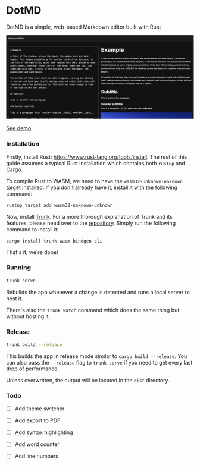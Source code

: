 # DotMD

DotMD is a simple, web-based Markdown editor built with Rust

![image](/public/screenshot.png)

[See demo](https://dotmd.netlify.app)

### Installation

Firstly, install Rust: <https://www.rust-lang.org/tools/install>. The rest of this guide assumes a typical Rust installation which contains both `rustup` and Cargo.

To compile Rust to WASM, we need to have the `wasm32-unknown-unknown` target installed. If you don't already have it, install it with the following command:

```bash
rustup target add wasm32-unknown-unknown
```

Now, install [Trunk]. For a more thorough explanation of Trunk and its features, please head over to the [repository][trunk]. Simply run the following command to install it:

```bash
cargo install trunk wasm-bindgen-cli
```

That's it, we're done!

### Running

```bash
trunk serve
```

Rebuilds the app whenever a change is detected and runs a local server to host it.

There's also the `trunk watch` command which does the same thing but without hosting it.

### Release

```bash
trunk build --release
```

This builds the app in release mode similar to `cargo build --release`. You can also pass the `--release` flag to `trunk serve` if you need to get every last drop of performance.

Unless overwritten, the output will be located in the `dist` directory.

### Todo
- [ ] Add theme switcher
- [ ] Add export to PDF
- [ ] Add syntax highlighting
- [ ] Add word counter
- [ ] Add line numbers
 

[trunk]: https://github.com/thedodd/trunk
